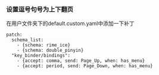### 设置逗号句号为上下翻页
在用户文件夹下的default.custom.yaml中添加一下补丁
```
patch:
  schema_list:
    - {schema: rime_ice}
    - {schema: double_pinyin}
  "key_binder/bindings":
    - {accept: comma, send: Page_Up, when: has_menu}
    - {accept: period, send: Page_Down, when: has_menu}
```
